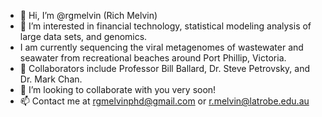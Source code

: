 - 👋 Hi, I’m @rgmelvin (Rich Melvin)
- 👀 I’m interested in financial technology, statistical modeling analysis of large data sets, and genomics.
- I am currently sequencing the viral metagenomes of wastewater and seawater from recreational beaches around Port Phillip, Victoria.
- 🌱 Collaborators include Professor Bill Ballard, Dr. Steve Petrovsky, and Dr. Mark Chan.
- 💞️ I’m looking to collaborate with you very soon!
- 📫 Contact me at rgmelvinphd@gmail.com or r.melvin@latrobe.edu.au

<!---
rgmelvin/rgmelvin is a ✨ special ✨ repository because its `README.md` (this file) appears on your GitHub profile.
You can click the Preview link to take a look at your changes.
--->
